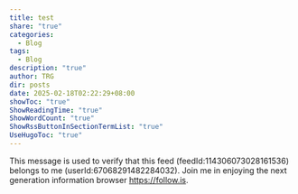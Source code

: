 ```yaml
---
title: test
share: "true"
categories:
  - Blog
tags:
  - Blog
description: "true"
author: TRG
dir: posts
date: 2025-02-18T02:22:29+08:00
showToc: "true"
ShowReadingTime: "true"
ShowWordCount: "true"
ShowRssButtonInSectionTermList: "true"
UseHugoToc: "true"
---
```


This message is used to verify that this feed (feedId:114306073028161536) belongs to me (userId:67068291482284032). Join me in enjoying the next generation information browser https://follow.is.